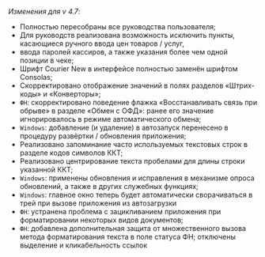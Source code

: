 _Изменения для v 4.7_:
- Полностью пересобраны все руководства пользователя;
- Для руководств реализована возможность исключить пункты, касающиеся ручного ввода цен товаров / услуг,
- ввода паролей кассиров, а также указания более чем одной позиции в чеке;
- Шрифт Courier New в интерфейсе полностью заменён шрифтом Consolas;
- Скорректировано отображение значений в полях разделов «Штрих-коды» и «Конверторы»;
- `ФН`: скорректировано поведение флажка «Восстанавливать связь при обрыве» в разделе «Обмен с ОФД»: ранее его значение игнорировалось в режиме автоматического обмена;
- `Windows`: добавление (и удаление) в автозапуск перенесено в процедуру развёртки / обновления приложения;
- Реализовано запоминание часто используемых текстовых строк в разделе кодов символов ККТ;
- Реализовано центрирование текста пробелами для длины строки указанной ККТ;
- `Windows`: применены обновления и исправления в механизме опроса обновлений, а также в других служебных функциях;
- `Windows`: главное окно теперь будет автоматически сворачиваться в трей при вызове приложения из автозагрузки
- `ФН`: устранена проблема с зацикливанием приложения при форматировании некоторых видов документов;
- `ФН`: добавлена дополнительная защита от множественного вызова метода форматирования текста в поле статуса ФН; отключены выделение и кликабельность ссылок
